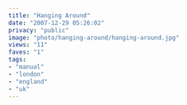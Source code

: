 ```yaml
---
title: "Hanging Around"
date: "2007-12-29 05:26:02"
privacy: "public"
image: "photo/hanging-around/hanging-around.jpg"
views: "11"
faves: "1"
tags:
- "manual"
- "london"
- "england"
- "uk"
---
```


